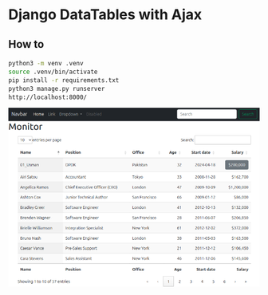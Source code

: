 # Django DataTables with Ajax

## How to
```bash
python3 -m venv .venv
source .venv/bin/activate
pip install -r requirements.txt
python3 manage.py runserver
http://localhost:8000/
```
![ajax.png](ajax.png)
